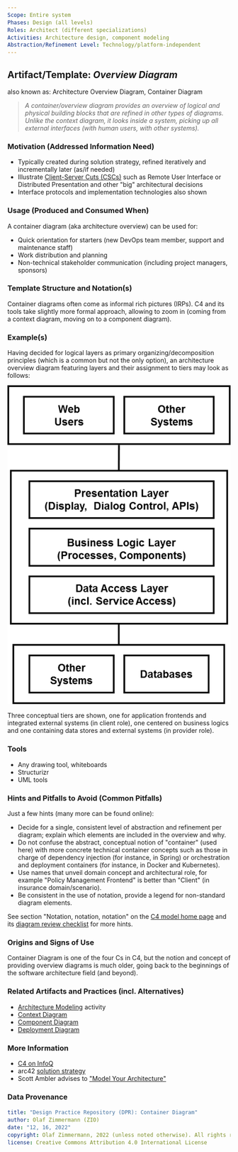 ```yaml
---
Scope: Entire system
Phases: Design (all levels) 
Roles: Architect (different specializations)
Activities: Architecture design, component modeling 
Abstraction/Refinement Level: Technology/platform-independent
---
```



Artifact/Template: *Overview Diagram*
--------------------------------------
<!--Alternate names or candidate names) can be listed as "Also known as " here.-->
also known as: Architecture Overview Diagram, Container Diagram <!-- "The Important Stuff View" -->

> *A container/overview diagram provides an overview of logical and physical building blocks that are refined in other types of diagrams. Unlike the context diagram, it looks inside a system, picking up all external interfaces (with human users, with other systems).*

### Motivation (Addressed Information Need) 
<!--Purpose -->

* Typically created during solution strategy, refined iteratively and incrementally later (as/if needed)
* Illustrate [Client-Server Cuts (CSCs)](https://hillside.net/plop/plop97/Proceedings/renzel.pdf) such as Remote User Interface or Distributed Presentation and other "big" architectural decisions 
* Interface protocols and implementation technologies also shown


### Usage (Produced and Consumed When)
<!--AA/AS/AE, must identify the producing role and the target audience-->

A container diagram (aka architecture overview) can be used for: 

* Quick orientation for starters (new DevOps team member, support and maintenance staff)
* Work distribution and planning
* Non-technical stakeholder communication (including project managers, sponsors) 


### Template Structure and Notation(s)
<!-- What to do, artifact to produce; minimum, medium maximum diligence/verbosity (?)--> 

Container diagrams often come as informal rich pictures (IRPs). C4 and its tools take slightly more formal approach, allowing to zoom in (coming from a context diagram, moving on to a component diagram).


### Example(s)
<!-- Must be concrete, ideally give three ones, one for each verbosity/fidelity level basic, medium, full-->

Having decided for logical layers as primary organizing/decomposition principles (which is a common but not the only option), an architecture overview diagram featuring layers and their assignment to tiers may look as follows:

![Container Diagram Sketch/Example](/artifact-templates/images/ZIO-AbstractContainerDiagramSketch.png)

Three conceptual tiers are shown, one for application frontends and integrated external systems (in client role), one centered on business logics and one containing data stores and external systems (in provider role).


### Tools
<!--From AA, should call out what one needs to be able to do on beginner, intermediate, advanced level; as a team -->

* Any drawing tool, whiteboards
* Structurizr
* UML tools


### Hints and Pitfalls to Avoid (Common Pitfalls)
<!--See ART, don’t overdo etc.-->

Just a few hints (many more can be found online):

* Decide for a single, consistent level of abstraction and refinement per diagram; explain which elements are included in the overview and why. 
* Do not confuse the abstract, conceptual notion of "container" (used here) with more concrete technical container concepts such as those in charge of dependency injection (for instance, in Spring) or orchestration and deployment containers (for instance, in Docker and Kubernetes).   
* Use names that unveil domain concept and architectural role, for example "Policy Management Frontend" is better than "Client" (in insurance domain/scenario). 
* Be consistent in the use of notation, provide a legend for non-standard diagram elements.

See section "Notation, notation, notation" on the [C4 model home page](https://c4model.com/#notation) and its [diagram review checklist](https://c4model.com/assets/software-architecture-diagram-review-checklist.pdf) for more hints.


### Origins and Signs of Use
<!-- From PLOPs and from AA-->

Container Diagram is one of the four Cs in C4, but the notion and concept of providing overview diagrams is much older, going back to the beginnings of the software architecture field (and beyond). 


### Related Artifacts and Practices (incl. Alternatives)
<!--in DPR/OLAF and elsewhere-->

* [Architecture Modeling](../activities/DPR-ArchitectureModeling.md) activity
* [Context Diagram](DPR-ContextDiagram.md)
* [Component Diagram](DPR-ComponentDiagram.md)
* [Deployment Diagram](DPR-DeploymentDiagram.md)


### More Information

* [C4 on InfoQ](https://www.infoq.com/articles/C4-architecture-model/)
* arc42 [solution strategy](https://docs.arc42.org/section-4/)
* Scott Ambler advises to ["Model Your Architecture"](http://agilemodeling.com/essays/agileArchitecture.htm#Model)


### Data Provenance 

```yaml
title: "Design Practice Repository (DPR): Container Diagram"
author: Olaf Zimmermann (ZIO)
date: "12, 16, 2022"
copyright: Olaf Zimmermann, 2022 (unless noted otherwise). All rights reserved.
license: Creative Commons Attribution 4.0 International License
```

<!--
# References
[C-99]: # (Comment: References will be added here automatically when using -bibliography option of pandoc command)
-->
